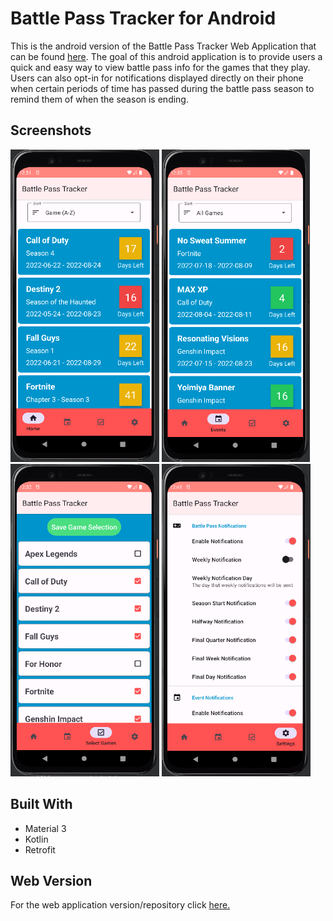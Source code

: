 # Battle Pass Tracker for Android
This is the android version of the Battle Pass Tracker Web Application that can be found [here](https://github.com/Jimmy-Du/battle-pass-tracker).
The goal of this android application is to provide users a quick and easy way to view battle pass info 
for the games that they play. Users can also opt-in for notifications displayed directly on their phone
when certain periods of time has passed during the battle pass season to remind them of when the season 
is ending.

## Screenshots
<p>
  <img src="./docs/images/home-screen.png" alt="Home Screen View" height="500px"/>
  <img src="./docs/images/events-screen.png" alt="Event Screen View" height="500px"/>
  <img src="./docs/images/select-games-screen.png" alt="Select Games Screen View" height="500px"/>
  <img src="./docs/images/settings-screen.png" alt="Settings Screen View" height="500px"/>
</p>

## Built With
- Material 3
- Kotlin
- Retrofit

## Web Version
For the web application version/repository click [here.](https://github.com/Jimmy-Du/battle-pass-tracker)